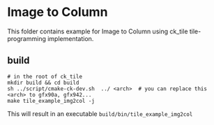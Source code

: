 # Image to Column

This folder contains example for Image to Column using ck_tile tile-programming implementation.

## build
```
# in the root of ck_tile
mkdir build && cd build
sh ../script/cmake-ck-dev.sh  ../ <arch>  # you can replace this <arch> to gfx90a, gfx942...
make tile_example_img2col -j
```
This will result in an executable `build/bin/tile_example_img2col`
